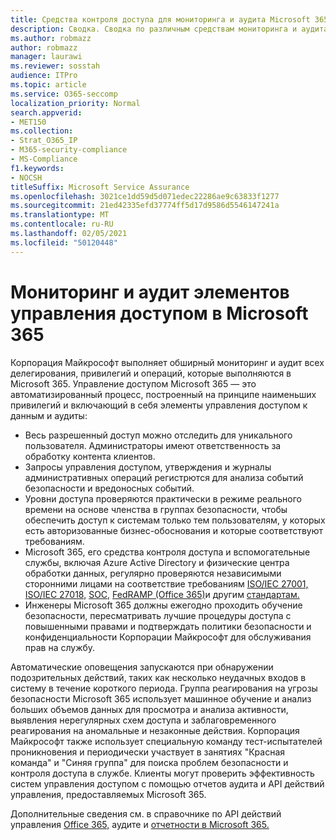 ```yaml
---
title: Средства контроля доступа для мониторинга и аудита Microsoft 365
description: Сводка. Сводка по различным средствам мониторинга и аудита доступа, доступным в Microsoft 365.
ms.author: robmazz
author: robmazz
manager: laurawi
ms.reviewer: sosstah
audience: ITPro
ms.topic: article
ms.service: O365-seccomp
localization_priority: Normal
search.appverid:
- MET150
ms.collection:
- Strat_O365_IP
- M365-security-compliance
- MS-Compliance
f1.keywords:
- NOCSH
titleSuffix: Microsoft Service Assurance
ms.openlocfilehash: 3021ce1dd59d5d071edec22286ae9c63833f1277
ms.sourcegitcommit: 21ed42335efd37774ff5d17d9586d5546147241a
ms.translationtype: MT
ms.contentlocale: ru-RU
ms.lasthandoff: 02/05/2021
ms.locfileid: "50120448"
---
```

# <a name="monitoring-and-auditing-access-controls-in-microsoft-365"></a>Мониторинг и аудит элементов управления доступом в Microsoft 365

Корпорация Майкрософт выполняет обширный мониторинг и аудит всех делегирования, привилегий и операций, которые выполняются в Microsoft 365. Управление доступом Microsoft 365 — это автоматизированный процесс, построенный на принципе наименьших привилегий и включающий в себя элементы управления доступом к данным и аудиты:

- Весь разрешенный доступ можно отследить для уникального пользователя. Администраторы имеют ответственность за обработку контента клиентов.
- Запросы управления доступом, утверждения и журналы административных операций регистрются для анализа событий безопасности и вредоносных событий.
- Уровни доступа проверяются практически в режиме реального времени на основе членства в группах безопасности, чтобы обеспечить доступ к системам только тем пользователям, у которых есть авторизованные бизнес-обоснования и которые соответствуют требованиям.
- Microsoft 365, его средства контроля доступа и вспомогательные службы, включая Azure Active Directory и физические центра обработки данных, регулярно проверяются независимыми сторонними лицами на соответствие требованиям [ISO/IEC 27001,](https://www.microsoft.com/TrustCenter/Compliance/iso-iec-27001) [ISO/IEC 27018,](https://www.microsoft.com/TrustCenter/Compliance/iso-iec-27018) [SOC,](https://www.microsoft.com/TrustCenter/Compliance/SOC) [FedRAMP (Office 365)](https://www.microsoft.com/TrustCenter/Compliance/FedRAMP)и другим [стандартам.](https://www.microsoft.com/TrustCenter/Compliance?service=Office#Icons)
- Инженеры Microsoft 365 должны ежегодно проходить обучение безопасности, пересматривать лучшие процедуры доступа с повышенными правами и подтверждать политики безопасности и конфиденциальности Корпорации Майкрософт для обслуживания прав на службу.

Автоматические оповещения запускаются при обнаружении подозрительных действий, таких как несколько неудачных входов в систему в течение короткого периода. Группа реагирования на угрозы безопасности Microsoft 365 использует машинное обучение и анализ больших объемов данных для просмотра и анализа активности, выявления нерегулярных схем доступа и заблаговременного реагирования на аномальные и незаконные действия. Корпорация Майкрософт также использует специальную команду тест-испытателей проникновения и периодически участвует в занятиях "Красная команда" и "Синяя группа" для поиска проблем безопасности и контроля доступа в службе. Клиенты могут проверить эффективность систем управления доступом с помощью отчетов аудита и API действий управления, предоставляемых Microsoft 365.

Дополнительные сведения см. в справочнике по API действий управления [Office 365,](/office/office-365-management-api/office-365-management-activity-api-reference) аудите и [отчетности в Microsoft 365.](assurance-auditing-and-reporting-overview.md)
